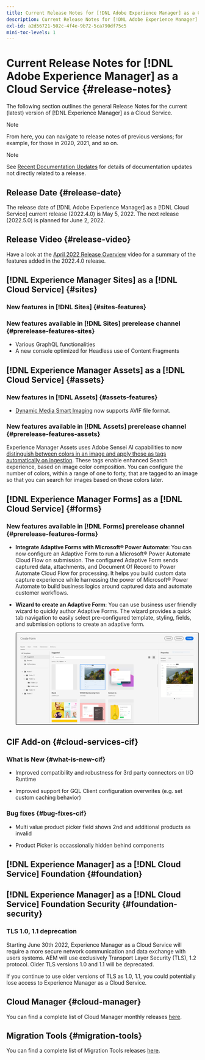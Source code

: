 ```yaml
---
title: Current Release Notes for [!DNL Adobe Experience Manager] as a Cloud Service.
description: Current Release Notes for [!DNL Adobe Experience Manager] as a Cloud Service.
exl-id: a2d56721-502c-4f4e-9b72-5ca790df75c5
mini-toc-levels: 1
---
```


# Current Release Notes for [!DNL Adobe Experience Manager] as a Cloud Service {#release-notes}

The following section outlines the general Release Notes for the current (latest) version of [!DNL Experience Manager] as a Cloud Service.

>[!NOTE]
>
>From here, you can navigate to release notes of previous versions; for example, for those in 2020, 2021, and so on.

>[!NOTE]
>
>See [Recent Documentation Updates](https://experienceleague.adobe.com/docs/experience-manager-release-information/aem-release-updates/doc-updates/documentation-updates.html) for details of documentation updates not directly related to a release.

## Release Date {#release-date}

The release date of [!DNL Adobe Experience Manager] as a [!DNL Cloud Service] current release (2022.4.0) is May 5, 2022.
The next release (2022.5.0) is planned for June 2, 2022.

## Release Video {#release-video}

Have a look at the [April 2022 Release Overview](https://video.tv.adobe.com/v/342612?quality=12) video for a summary of the features added in the 2022.4.0 release.

## [!DNL Experience Manager Sites] as a [!DNL Cloud Service] {#sites}

### New features in [!DNL Sites] {#sites-features}

### New features available in [!DNL Sites] prerelease channel {#prerelease-features-sites}

* Various GraphQL functionalities
* A new console optimized for Headless use of Content Fragments

## [!DNL Experience Manager Assets] as a [!DNL Cloud Service] {#assets}

### New features in [!DNL Assets] {#assets-features}

* [Dynamic Media Smart Imaging](https://medium.com/adobetech/one-solution-fits-all-smart-imaging-with-aem-dynamic-media-be690b62df9f) now supports AVIF file format.

### New features available in [!DNL Assets] prerelease channel {#prerelease-features-assets}

Experience Manager Assets uses Adobe Sensei AI capabilities to now [distinguish between colors in an image and apply those as tags automatically on ingestion](../../assets/color-tag-images.md). These tags enable enhanced Search experience, based on image color composition. You can configure the number of colors, within a range of one to forty, that are tagged to an image so that you can search for images based on those colors later.


## [!DNL Experience Manager Forms] as a [!DNL Cloud Service] {#forms}

### New features available in [!DNL Forms] prerelease channel {#prerelease-features-forms}

* **Integrate Adaptive Forms with Microsoft® Power Automate**: You can now configure an Adaptive Form to run a Microsoft® Power Automate Cloud Flow on submission. The configured Adaptive Form sends captured data, attachments, and Document Of Record to Power Automate Cloud Flow for processing. It helps you build custom data capture experience while harnessing the power of Microsoft® Power Automate to build business logics around captured data and automate customer workflows.

* **Wizard to create an Adaptive Form**: You can use business user friendly wizard to quickly author Adaptive Forms. The wizard provides a quick tab navigation to easily select pre-configured template, styling, fields, and submission options to create an adaptive form.

    ![Wizard to create an Adaptive Form](/help/release-notes/assets/wizard.png)

## CIF Add-on {#cloud-services-cif}

### What is New {#what-is-new-cif}

* Improved compatibility and robustness for 3rd party connectors on I/O Runtime

* Improved support for GQL Client configuration overwrites (e.g. set custom caching behavior)

### Bug fixes {#bug-fixes-cif}

* Multi value product picker field shows 2nd and additional products as invalid

* Product Picker is occassionally hidden behind components

## [!DNL Experience Manager] as a [!DNL Cloud Service] Foundation {#foundation}

## [!DNL Experience Manager] as a [!DNL Cloud Service] Foundation Security {#foundation-security}

### TLS 1.0, 1.1 deprecation

Starting June 30th 2022, Experience Manager as a Cloud Service will require a more secure network communication and data exchange with users systems. AEM will use exclusively Transport Layer Security (TLS), 1.2 protocol. Older TLS versions 1.0 and 1.1 will be deprecated.

If you continue to use older versions of TLS as 1.0, 1.1, you could potentially lose access to Experience Manager as a Cloud Service.  

## Cloud Manager {#cloud-manager}

You can find a complete list of Cloud Manager monthly releases [here](/help/implementing/cloud-manager/release-notes-cloud-manager/release-notes-cm-current.md).

## Migration Tools {#migration-tools}

You can find a complete list of Migration Tools releases [here](/help/journey-migration/release-notes/release-notes-migration-tools-current.md).
